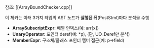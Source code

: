 
참조:
[[ArrayBoundChecker.cpp]]

이 체커는 아래 3가지 타입의 AST 노드가 **실행된 뒤**(PostStmt)마다 분석을 수행

- **ArraySubscriptExpr**: 배열 인덱스(예: arr[x])
- **UnaryOperator**: 포인터 deref(예: *p), (단, UO_Deref만 분석)
- **MemberExpr**: 구조체/클래스 포인터 멤버 접근(예: p->field)

```cpp

```